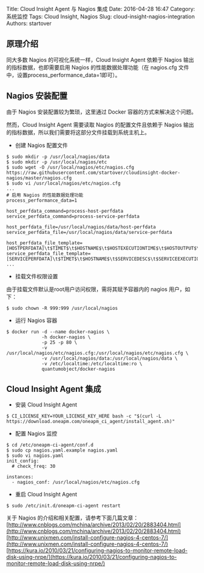 Title: Cloud Insight Agent 与 Nagios 集成
Date: 2016-04-28 16:47
Category: 系统监控
Tags: Cloud Insight, Nagios
Slug: cloud-insight-nagios-integration
Authors: startover

## 原理介绍

同大多数 Nagios 的可视化系统一样，Cloud Insight Agent 依赖于 Nagios 输出的指标数据，也即需要启用 Nagios 的性能数据处理功能（在 nagios.cfg 文件中，设置process_performance_data=1即可）。

## Nagios 安装配置

由于 Nagios 安装配置较为繁琐，这里通过 Docker 容器的方式来解决这个问题。

然而，Cloud Insight Agent 需要读取 Nagios 的配置文件且依赖于 Nagios 输出的指标数据，所以我们需要将这部分文件挂载到系统主机上。

* 创建 Nagios 配置文件

```
$ sudo mkdir -p /usr/local/nagios/data
$ sudo mkdir -p /usr/local/nagios/etc
$ sudo wget -O /usr/local/nagios/etc/nagios.cfg https://raw.githubusercontent.com/startover/cloudinsight-docker-nagios/master/nagios.cfg
$ sudo vi /usr/local/nagios/etc/nagios.cfg
...
# 启用 Nagios 的性能数据处理功能
process_performance_data=1

host_perfdata_command=process-host-perfdata
service_perfdata_command=process-service-perfdata

host_perfdata_file=/usr/local/nagios/data/host-perfdata
service_perfdata_file=/usr/local/nagios/data/service-perfdata

host_perfdata_file_template=[HOSTPERFDATA]\t$TIMET$\t$HOSTNAME$\t$HOSTEXECUTIONTIME$\t$HOSTOUTPUT$\t$HOSTPERFDATA$
service_perfdata_file_template=[SERVICEPERFDATA]\t$TIMET$\t$HOSTNAME$\t$SERVICEDESC$\t$SERVICEEXECUTIONTIME$\t$SERVICELATENCY$\t$SERVICEOUTPUT$\t$SERVICEPERFDATA$
...
```

* 挂载文件权限设置

由于挂载文件默认是root用户访问权限，需将其赋予容器内的 nagios 用户，如下：

```
$ sudo chown -R 999:999 /usr/local/nagios
```

* 运行 Nagios 容器

```
$ docker run -d --name docker-nagios \
             -h docker-nagios \
             -p 25 -p 80 \
             -v /usr/local/nagios/etc/nagios.cfg:/usr/local/nagios/etc/nagios.cfg \
             -v /usr/local/nagios/data:/usr/local/nagios/data \
             -v /etc/localtime:/etc/localtime:ro \
             quantumobject/docker-nagios
```

## Cloud Insight Agent 集成

* 安装 Cloud Insight Agent

```
$ CI_LICENSE_KEY=YOUR_LICENSE_KEY_HERE bash -c "$(curl -L https://download.oneapm.com/oneapm_ci_agent/install_agent.sh)"
```

* 配置 Nagios 监控

```
$ cd /etc/oneapm-ci-agent/conf.d
$ sudo cp nagios.yaml.example nagios.yaml
$ sudo vi nagios.yaml
init_config:
  # check_freq: 30

instances:
  - nagios_conf: /usr/local/nagios/etc/nagios.cfg
```

* 重启 Cloud Insight Agent

```
$ sudo /etc/init.d/oneapm-ci-agent restart
```


关于 Nagios 的介绍和相关配置，请参考下面几篇文章：  
[http://www.cnblogs.com/mchina/archive/2013/02/20/2883404.html](http://www.cnblogs.com/mchina/archive/2013/02/20/2883404.html)  
[http://www.unixmen.com/install-configure-nagios-4-centos-7/](http://www.unixmen.com/install-configure-nagios-4-centos-7/)  
[https://kura.io/2010/03/21/configuring-nagios-to-monitor-remote-load-disk-using-nrpe/](https://kura.io/2010/03/21/configuring-nagios-to-monitor-remote-load-disk-using-nrpe/)
